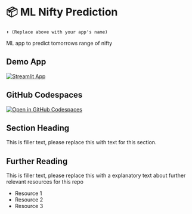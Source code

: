 # 📦 ML Nifty Prediction
```
⬆️ (Replace above with your app's name)
```

ML app to predict tomorrows range of nifty

## Demo App

[![Streamlit App](https://static.streamlit.io/badges/streamlit_badge_black_white.svg)](https://ml-nifty.streamlit.app/)

## GitHub Codespaces

[![Open in GitHub Codespaces](https://github.com/codespaces/badge.svg)](https://codespaces.new/streamlit/app-starter-kit?quickstart=1)

## Section Heading

This is filler text, please replace this with text for this section.

## Further Reading

This is filler text, please replace this with a explanatory text about further relevant resources for this repo
- Resource 1
- Resource 2
- Resource 3

